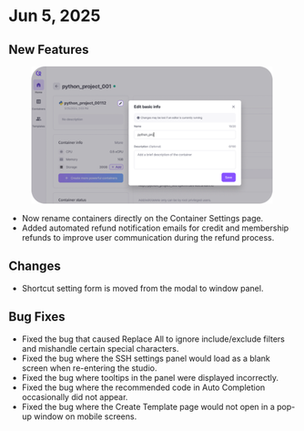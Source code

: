 # Jun 5, 2025

## New Features

<figure><img src="../../.gitbook/assets/image (42).png" alt=""><figcaption></figcaption></figure>

* Now rename containers directly on the Container Settings page.
* Added automated refund notification emails for credit and membership refunds to improve user communication during the refund process.

## **Changes**

* Shortcut setting form is moved from the modal to window panel.

## Bug Fixes

* Fixed the bug that caused Replace All to ignore include/exclude filters and mishandle certain special characters.
* Fixed the bug where the SSH settings panel would load as a blank screen when re-entering the studio.
* Fixed the bug where tooltips in the panel were displayed incorrectly.
* Fixed the bug where the recommended code in Auto Completion occasionally did not appear.
* Fixed the bug where the Create Template page would not open in a pop-up window on mobile screens.
